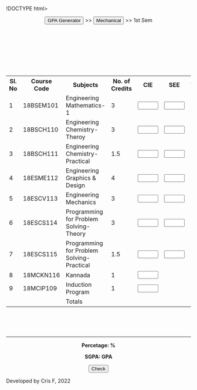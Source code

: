 !DOCTYPE html>
<html lang="en">
<head>
    <meta charset="UTF-8">
    <meta http-equiv="X-UA-Compatible" content="IE=edge">
    <meta name="viewport" content="width=device-width, initial-scale=1.0">
    <link rel="stylesheet" type="text/css" href="../css/style.css">
    <title>1st sem subjects</title>
</head>
<body>
  <header class="header"><button class="button1" onclick="location.href='../index.html'">
    GPA Generator</button> >> <button class="button1" onclick="location.href='../mech.html'"> Mechanical </button> >> 1st Sem
  </header>
  <br><br><br><br>  
    <table class="center animate">
        <tr id="1">
          <th>Sl. No</th>
          <th>Course Code</th>
          <th>Subjects</th>
          <th>No. of Credits</th>
          <th>CIE</th>
          <th>SEE</th>
          <th>Total(CIE+SEE)</th>
          <th>Grade</th>
          <th>Grade Point</th>
          <th>Credit Point</th>
        </tr>
        <tr id="2">
          <td>1</td>
          <td name="code">18BSEM101</td>
          <td>Engineering Mathematics-1</td>
          <td id="noc0">3</td>
          <td><input type="number" name="cie0" id="cie0" min="20" max="50"></td>
          <td><input type="number" name="see0" id="see0" min="20" max="50"></td>
          <td id="totOfRow0"></td>
          <td id="g0"></td>
          <td id="gp0"></td>
          <td id="cp0"></td>
        </tr>
        <tr id="3">
          <td>2</td>
          <td>18BSCH110</td>
          <td>Engineering Chemistry-Theroy</td>
          <td id="noc1">3</td>
          <td><input type="number" name="cie1" id="cie1" min="20" max="50"></td>
          <td><input type="number" name="see1" id="see1" min="20" max="50"></td>
          <td id="totOfRow1"></td>
          <td id="g1"></td>
          <td id="gp1"></td>
          <td id="cp1"></td>
        </tr>
        <tr id="4">
          <td>3</td>
          <td>18BSCH111</td>
          <td>Engineering Chemistry-Practical</td>
          <td id="noc2">1.5</td>
          <td><input type="number" name="cie2" id="cie2" min="20" max="50"></td>
          <td><input type="number" name="see2" id="see2" min="20" max="50"></td>
          <td id="totOfRow2"></td>
          <td id="g2"></td>
          <td id="gp2"></td>
          <td id="cp2"></td>
        </tr>
        <tr id="5">
          <td>4</td>
          <td>18ESME112</td>
          <td>Engineering Graphics & Design</td>
          <td id="noc3">4</td>
          <td><input type="number" name="cie3" id="cie3" min="20" max="50"></td>
          <td><input type="number" name="see3" id="see3" min="20" max="50"></td>
          <td id="totOfRow3"></td>
          <td id="g3"></td>
          <td id="gp3"></td>
          <td id="cp3"></td>
        </tr>
        <tr id="6">
          <td>5</td>
          <td>18ESCV113</td>
          <td>Engineering Mechanics</td>
          <td id="noc4">3</td>
          <td><input type="number" name="cie4" id="cie4" min="20" max="50"></td>
          <td><input type="number" name="see4" id="see4" min="20" max="50"></td>
          <td id="totOfRow4"></td>
          <td id="g4"></td>
          <td id="gp4"></td>
          <td id="cp4"></td>
        </tr>
        <tr id="7">
          <td>6</td>
          <td>18ESCS114</td>
          <td>Programming for Problem Solving-Theory</td>
          <td id="noc5">3</td>
          <td><input type="number" name="cie5" id="cie5" min="20" max="50"></td>
          <td><input type="number" name="see5" id="see5" min="20" max="50"></td>
          <td id="totOfRow5"></td>
          <td id="g5"></td>
          <td id="gp5"></td>
          <td id="cp5"></td>
        </tr>
        <tr id="8">
          <td>7</td>
          <td>18ESCS115</td>
          <td>Programming for Problem Solving-Practical</td>
          <td id="noc6">1.5</td>
          <td><input type="number" name="cie6" id="cie6" min="20" max="50"></td>
          <td><input type="number" name="see6" id="see6" min="20" max="50"></td>
          <td id="totOfRow6"></td>
          <td id="g6"></td>
          <td id="gp6"></td>
          <td id="cp6"></td>
        </tr>
        <tr id="9">
          <td>8</td>
          <td>18MCKN116</td>
          <td>Kannada</td>
          <td id="noc7">1</td>
          <td><input type="number" name="cie7" id="cie7" min="20" max="50"></td>
          <td id="see7"></td>
          <td id="totOfRow7"></td>
          <td id="g7"></td>
          <td id="gp7"></td>
          <td id="cp7"></td>
        </tr>
        <tr id="10">
            <td>9</td>
            <td>18MCIP109</td>
            <td>Induction Program</td>
            <td id="noc8">1</td>
            <td><input type="number" name="cie8" id="cie8" min="20" max="50"></td>
            <td id="see8"></td>
            <td id="totOfRow8"></td>
            <td id="g8"></td>
            <td id="gp8"></td>
            <td id="cp8"></td>
          </tr>
        <tr id="11">
            <td></td>
            <td></td>
            <td>Totals</td>
            <td id="totOfCol-1"></td>
            <td id="totOfCol0"></td>
            <td id="totOfCol1"></td>
            <td id="totOfCol2"></td>
            <td id="totOfCol3"></td>
            <td id="totOfCol4"></td>
            <td id="totOfCol5"></td>
        </tr>
    </table>
<br>
<br>
<br>
<hr class="new animate" align="center">
<p align="center" class="animate">
  <b>Percetage: <span align="center" id="per"></span> % </b>
</p>
<p align="center" class="animate">
  <b>SGPA: <span align="center" id="sgpa"></span> GPA </b>
</p><!--displays the percentage and SGPA-->
  
<div align="center" class="animate"><!--button + animation-->
    <button class="button success" onclick="getOption()"><span> Check </span></button>
</div>
<p id="alert"></p><!--alreats if proper value isnt entered by the user-->

<div id="footer" class="animate">
  <div>
      <p>Developed by Cris F, 2022</p>
  </div>
</div>

</body>
<script>
  function getOption() {
    const nos=7;
    var x=new Array(nos);
    var y=new Array(nos);
    var z=[];
    var a=0;
    var b=[];
    var c=[];
    var d=[];
    var e=[];
    var f=0;
    var totCreds=0;

    for (let i = 0; i < 9; i++) {
        let p="noc";
        totCreds+= parseFloat(document.getElementById(p.concat(i)).innerHTML); 
    }

    document.getElementById("totOfCol-1").innerHTML=totCreds;

    for (let i = 0; i < x.length; i++) {
        let p="cie";
        let q="see";


        x[i]=document.getElementById(p.concat(i)).value;
        y[i]=document.getElementById(q.concat(i)).value;
    }

    x[7]=document.getElementById("cie7").value;
    y[7]=x[7];
    document.getElementById("see7").innerHTML=y[7];
    
    x[8]=document.getElementById("cie8").value;
    y[8]=x[8];
    document.getElementById("see8").innerHTML=y[8];

    for (let i = 0; i < x.length; i++) {
    z[i]=parseFloat(x[i]) + parseFloat(y[i]);
    a=parseFloat(a+z[i]);
    }

    for (let i = 0; i < z.length; i++) {
      if(isNaN(z[i])){
        document.getElementById("demo").innerHTML = alert("Please enter proper values");
      }
      
    }

    for (let i = 0; i < z.length; i++) {
        let p="totOfRow";
        document.getElementById(p.concat(i)).innerHTML=z[i];
        
    }

    /*document.getElementById("totOfRow0").innerHTML=z[0];
    document.getElementById("totOfRow1").innerHTML=z[1];
    document.getElementById("totOfRow2").innerHTML=z[2];
    document.getElementById("totOfRow3").innerHTML=z[3];
    document.getElementById("totOfRow4").innerHTML=z[4];
    document.getElementById("totOfRow5").innerHTML=z[5];
    document.getElementById("totOfRow6").innerHTML=z[6];
    document.getElementById("totOfRow7").innerHTML=z[7];*/
    document.getElementById("totOfCol2").innerHTML=a;

    
    for (let j = 0; j < z.length; j++) {
      if(z[j]>=90){
        b[j]="S";
      }
      else if(z[j]>=75){
        b[j]="A";
      }
      else if(z[j]>=60){
        b[j]="B";
      }
      else if(z[j]>=50){
        b[j]="C";
      }
      else if(z[j]>=45){
        b[j]="D";
      }
      else if(z[j]>=40){
        b[j]="E";
      }
      else if(z[j]>0){
        b[j]="F";
      }
    }

    for (let i = 0; i < z.length; i++) {
        let p="g";
        document.getElementById(p.concat(i)).innerHTML=b[i];
        
    }

    /*document.getElementById("g0").innerHTML=b[0];
    document.getElementById("g1").innerHTML=b[1];
    document.getElementById("g2").innerHTML=b[2];
    document.getElementById("g3").innerHTML=b[3];
    document.getElementById("g4").innerHTML=b[4];
    document.getElementById("g5").innerHTML=b[5];
    document.getElementById("g6").innerHTML=b[6];
    document.getElementById("g7").innerHTML=b[7];*/

    for (let k = 0; k < b.length; k++) {
      if(b[k]=="S")
        c[k]=parseInt(10);
      else if(b[k]=="A")
        c[k]=parseInt(9);
      else if(b[k]=="B")
        c[k]=parseInt(8);
      else if(b[k]=="C")
        c[k]=parseInt(7);
      else if(b[k]=="D")
        c[k]=parseInt(6);
      else if(b[k]=="E")
        c[k]=parseInt(5);
      else if(b[k]=="F")
        c[k]=parseInt(0);

    }

    for (let i = 0; i < z.length; i++) {
        let p="gp";
        let q="noc";
        document.getElementById(p.concat(i)).innerHTML=c[i];
        d[i]=document.getElementById(q.concat(i)).innerHTML;
        
    }
    
    /*document.getElementById("gp0").innerHTML=c[0];
    document.getElementById("gp1").innerHTML=c[1];
    document.getElementById("gp2").innerHTML=c[2];
    document.getElementById("gp3").innerHTML=c[3];
    document.getElementById("gp4").innerHTML=c[4];
    document.getElementById("gp5").innerHTML=c[5];
    document.getElementById("gp6").innerHTML=c[6];
    document.getElementById("gp7").innerHTML=c[7];
    d[0] = document.getElementById("noc0").innerHTML;
    d[1] = document.getElementById("noc1").innerHTML;
    d[2] = document.getElementById("noc2").innerHTML;
    d[3] = document.getElementById("noc3").innerHTML;
    d[4] = document.getElementById("noc4").innerHTML;
    d[5] = document.getElementById("noc5").innerHTML;
    d[6] = document.getElementById("noc6").innerHTML;
    d[7] = document.getElementById("noc7").innerHTML;*/
    
    for (let index = 0; index < d.length; index++) {
      e[index]=d[index]*c[index];
    }

    for (let i = 0; i < e.length; i++) {
      f = f + e[i]; 
    }

    for (let i = 0; i < z.length; i++) {
        let p="cp";
        document.getElementById(p.concat(i)).innerHTML=e[i];
        
    }

    /*document.getElementById("cp0").innerHTML=e[0];
    document.getElementById("cp1").innerHTML=e[1];
    document.getElementById("cp2").innerHTML=e[2];
    document.getElementById("cp3").innerHTML=e[3];
    document.getElementById("cp4").innerHTML=e[4];
    document.getElementById("cp5").innerHTML=e[5];
    document.getElementById("cp6").innerHTML=e[6];
    document.getElementById("cp7").innerHTML=e[7];*/

    document.getElementById("totOfCol5").innerHTML=f;

    var per=0;
    var sgpa=0;
    
    per = parseFloat(a/c.length).toFixed(3);
    sgpa = parseFloat(f/document.getElementById("totOfCol-1").innerHTML).toFixed(3);

    document.getElementById("per").innerHTML=per;
    document.getElementById("sgpa").innerHTML=sgpa;

  }

</script>

</html>
